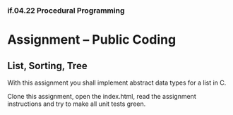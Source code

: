 ### if.04.22 Procedural Programming
# Assignment – Public Coding
## List, Sorting, Tree

With this assignment you shall implement abstract data types for a list in C.

Clone this assignment, open the index.html, read the assignment instructions and try to make all unit tests green.